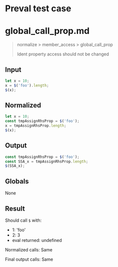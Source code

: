 # Preval test case

# global_call_prop.md

> normalize > member_access > global_call_prop
>
> Ident property access should not be changed

## Input

`````js filename=intro
let x = 10;
x = $('foo').length;
$(x);
`````

## Normalized

`````js filename=intro
let x = 10;
const tmpAssignRhsProp = $('foo');
x = tmpAssignRhsProp.length;
$(x);
`````

## Output

`````js filename=intro
const tmpAssignRhsProp = $('foo');
const SSA_x = tmpAssignRhsProp.length;
$(SSA_x);
`````

## Globals

None

## Result

Should call `$` with:
 - 1: 'foo'
 - 2: 3
 - eval returned: undefined

Normalized calls: Same

Final output calls: Same
